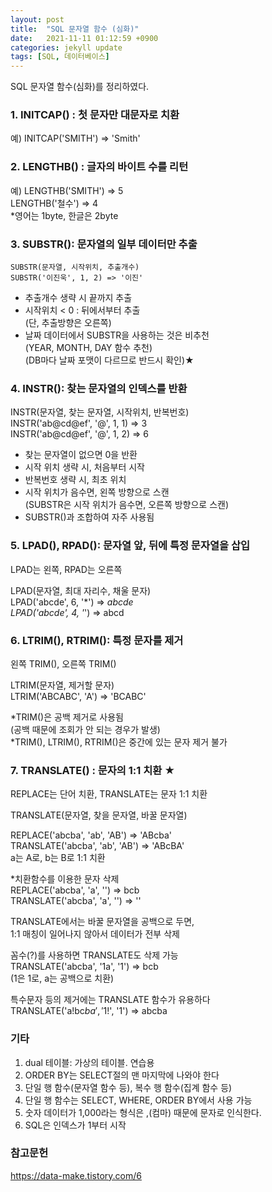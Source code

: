 ```yaml
---
layout: post
title:  "SQL 문자열 함수 (심화)"
date:   2021-11-11 01:12:59 +0900
categories: jekyll update
tags: [SQL, 데이터베이스]
---
```

SQL 문자열 함수(심화)를 정리하였다.

### 1. INITCAP() : 첫 문자만 대문자로 치환
   예) INITCAP('SMITH') => 'Smith'  

### 2. LENGTHB() : 글자의 바이트 수를 리턴
   예) LENGTHB('SMITH') => 5  
       LENGTHB('철수') => 4  
       *영어는 1byte, 한글은 2byte

### 3. SUBSTR(): 문자열의 일부 데이터만 추출

    SUBSTR(문자열, 시작위치, 추출개수)  
    SUBSTR('이진욱', 1, 2) => '이진'  

   * 추출개수 생략 시 끝까지 추출  
   * 시작위치 < 0 : 뒤에서부터 추출  
     (단, 추출방향은 오른쪽)  
   * 날짜 데이터에서 SUBSTR을 사용하는 것은 비추천  
     (YEAR, MONTH, DAY 함수 추천)  
     (DB마다 날짜 포맷이 다르므로 반드시 확인)★  

### 4. INSTR(): 찾는 문자열의 인덱스를 반환

   INSTR(문자열, 찾는 문자열, 시작위치, 반복번호)  
   INSTR('ab@cd@ef', '@', 1, 1) => 3  
   INSTR('ab@cd@ef', '@', 1, 2) => 6  

   * 찾는 문자열이 없으면 0을 반환  
   * 시작 위치 생략 시, 처음부터 시작  
   * 반복번호 생략 시, 최초 위치  
   * 시작 위치가 음수면, 왼쪽 방향으로 스캔  
     (SUBSTR은 시작 위치가 음수면, 오른쪽 방향으로 스캔)  
   * SUBSTR()과 조합하여 자주 사용됨  

### 5. LPAD(), RPAD(): 문자열 앞, 뒤에 특정 문자열을 삽입
   LPAD는 왼쪽, RPAD는 오른쪽  
  
   LPAD(문자열, 최대 자리수, 채울 문자)  
   LPAD('abcde', 6, '*') => *abcde  
   LPAD('abcde', 4, '*') => abcd  

### 6. LTRIM(), RTRIM(): 특정 문자를 제거
   왼쪽 TRIM(), 오른쪽 TRIM()  

   LTRIM(문자열, 제거할 문자)  
   LTRIM('ABCABC', 'A') => 'BCABC'  
   
   *TRIM()은 공백 제거로 사용됨  
    (공백 때문에 조회가 안 되는 경우가 발생)  
   *TRIM(), LTRIM(), RTRIM()은 중간에 있는 문자 제거 불가  

### 7. TRANSLATE() : 문자의 1:1 치환 ★
   REPLACE는 단어 치환, TRANSLATE는 문자 1:1 치환  

   TRANSLATE(문자열, 찾을 문자열, 바꿀 문자열)  

   REPLACE('abcba', 'ab', 'AB') => 'ABcba'  
   TRANSLATE('abcba', 'ab', 'AB') => 'ABcBA'  
   a는 A로, b는 B로 1:1 치환  

   *치환함수를 이용한 문자 삭제  
   REPLACE('abcba', 'a', '') => bcb  
   TRANSLATE('abcba', 'a', '') => ''  
   
   TRANSLATE에서는 바꿀 문자열을 공백으로 두면,  
   1:1 매칭이 일어나지 않아서 데이터가 전부 삭제  

   꼼수(?)를 사용하면 TRANSLATE도 삭제 가능  
   TRANSLATE('abcba', '1a', '1') => bcb  
   (1은 1로, a는 공백으로 치환)  
  
   특수문자 등의 제거에는 TRANSLATE 함수가 유용하다  
   TRANSLATE('a!bc$ba', '1!$', '1') => abcba  

### 기타 
 1. dual 테이블: 가상의 테이블. 연습용
 2. ORDER BY는 SELECT절의 맨 마지막에 나와야 한다
 3. 단일 행 함수(문자열 함수 등), 복수 행 함수(집계 함수 등)
 4. 단일 행 함수는 SELECT, WHERE, ORDER BY에서 사용 가능
 5. 숫자 데이터가 1,000라는 형식은 ,(컴마) 때문에 문자로 인식한다. 
 6. SQL은 인덱스가 1부터 시작

### 참고문헌
https://data-make.tistory.com/6